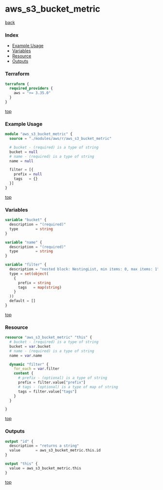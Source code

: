 # aws_s3_bucket_metric

[back](../aws.md)

### Index

- [Example Usage](#example-usage)
- [Variables](#variables)
- [Resource](#resource)
- [Outputs](#outputs)

### Terraform

```terraform
terraform {
  required_providers {
    aws = ">= 3.35.0"
  }
}
```

[top](#index)

### Example Usage

```terraform
module "aws_s3_bucket_metric" {
  source = "./modules/aws/r/aws_s3_bucket_metric"

  # bucket - (required) is a type of string
  bucket = null
  # name - (required) is a type of string
  name = null

  filter = [{
    prefix = null
    tags   = {}
  }]
}
```

[top](#index)

### Variables

```terraform
variable "bucket" {
  description = "(required)"
  type        = string
}

variable "name" {
  description = "(required)"
  type        = string
}

variable "filter" {
  description = "nested block: NestingList, min items: 0, max items: 1"
  type = set(object(
    {
      prefix = string
      tags   = map(string)
    }
  ))
  default = []
}
```

[top](#index)

### Resource

```terraform
resource "aws_s3_bucket_metric" "this" {
  # bucket - (required) is a type of string
  bucket = var.bucket
  # name - (required) is a type of string
  name = var.name

  dynamic "filter" {
    for_each = var.filter
    content {
      # prefix - (optional) is a type of string
      prefix = filter.value["prefix"]
      # tags - (optional) is a type of map of string
      tags = filter.value["tags"]
    }
  }

}
```

[top](#index)

### Outputs

```terraform
output "id" {
  description = "returns a string"
  value       = aws_s3_bucket_metric.this.id
}

output "this" {
  value = aws_s3_bucket_metric.this
}
```

[top](#index)